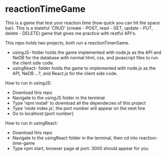 # reactionTimeGame
This is a game that test your reaction time (how quick you can hit the space bar). This is a stateful 'CRUD' (create - POST, read - GET, update - PUT, delete - DELETE) game that gives me practice with restful API's.

This repo holds two projects, both run a reactionTimerGame. 
- usingJS- folder holds the game implemented with node.js as the API and NeDB for the database with normal html, css, and javascript files to run the client side code.
- usingReact- folder holds the game to implemented with node.js as the API, NeDB ...?, and React.js for the client side code.

How to run in usingJS:
  - Download this repo
  - Navigate to the usingJS folder in the terminal
  - Type 'npm install' to download all the dependecies of this project
  - Type 'node index.js', the port number will appear on the next line
  - Go to localhost:{port number}

How to run in usingReact:
  - Download this repo
  - Navigate to the usingReact folder in the terminal, then cd into reaction-time-game
  - Type npm start, browser page at port: 3000 should appear for you
